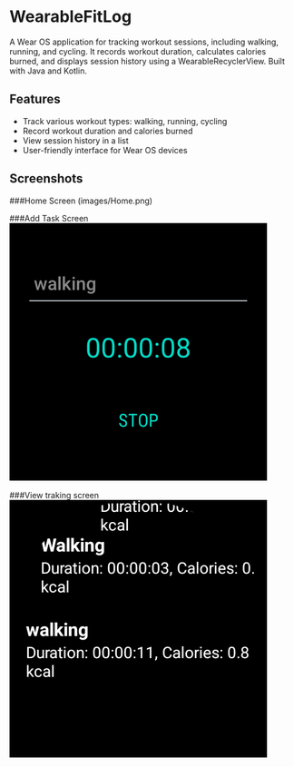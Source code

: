 # WearableFitLog
 A Wear OS application for tracking workout sessions, including walking, running, and cycling. It records workout duration, calculates calories burned, and displays session history using a WearableRecyclerView. Built with Java and Kotlin.


## Features

- Track various workout types: walking, running, cycling
- Record workout duration and calories burned
- View session history in a list
- User-friendly interface for Wear OS devices
## Screenshots

###Home Screen
(images/Home.png)

###Add Task Screen
![Workout Session](images/addTask.png)

###View traking screen
![Session History](images/viewTraking.png)

